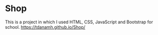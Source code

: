# Shop
This is a project in which I used HTML, CSS, JavaScript and Bootstrap for school.
https://tdanamh.github.io/Shop/
